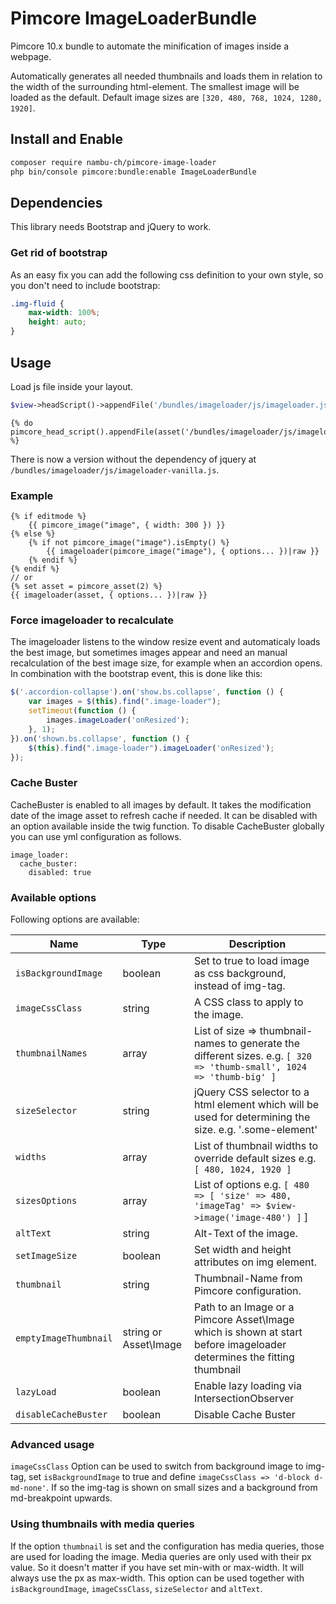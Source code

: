 # Pimcore ImageLoaderBundle

Pimcore 10.x bundle to automate the minification of images inside a webpage.

Automatically generates all needed thumbnails and loads them in relation to the width of the surrounding html-element. The smallest image will be loaded as the default. Default image sizes are ```[320, 480, 768, 1024, 1280, 1920]```.

## Install and Enable

```bash
composer require nambu-ch/pimcore-image-loader
php bin/console pimcore:bundle:enable ImageLoaderBundle
```

## Dependencies
This library needs Bootstrap and jQuery to work.

### Get rid of bootstrap
As an easy fix you can add the following css definition to your own style, so you don't need to include bootstrap:

```css
.img-fluid {
    max-width: 100%;
    height: auto;
}
```

## Usage

Load js file inside your layout.

```php
$view->headScript()->appendFile('/bundles/imageloader/js/imageloader.js');
```

```twig
{% do pimcore_head_script().appendFile(asset('/bundles/imageloader/js/imageloader.js')) %}
```

There is now a version without the dependency of jquery at ``/bundles/imageloader/js/imageloader-vanilla.js``.

### Example

```twig
{% if editmode %}
    {{ pimcore_image("image", { width: 300 }) }}
{% else %}
    {% if not pimcore_image("image").isEmpty() %}
        {{ imageloader(pimcore_image("image"), { options... })|raw }}
    {% endif %}
{% endif %}
// or
{% set asset = pimcore_asset(2) %}
{{ imageloader(asset, { options... })|raw }}
```

### Force imageloader to recalculate

The imageloader listens to the window resize event and automaticaly loads the best image, but sometimes images appear and need an manual recalculation of the best image size, for example when an accordion opens. In combination with the bootstrap event, this is done like this:

```js
$('.accordion-collapse').on('show.bs.collapse', function () {
    var images = $(this).find(".image-loader");
    setTimeout(function () {
        images.imageLoader('onResized');
    }, 1);
}).on('shown.bs.collapse', function () {
    $(this).find(".image-loader").imageLoader('onResized');
});
```

### Cache Buster

CacheBuster is enabled to all images by default. It takes the modification date of the image asset to refresh cache if needed.
It can be disabled with an option available inside the twig function. To disable CacheBuster globally you can use yml configuration as follows.

```
image_loader:
  cache_buster:
    disabled: true
```

### Available options

Following options are available:

| Name                  | Type                   | Description                                                                                                               |
|-----------------------|------------------------|---------------------------------------------------------------------------------------------------------------------------|
| `isBackgroundImage`   | boolean                | Set to true to load image as css background, instead of img-tag.                                                          |
| `imageCssClass`       | string                 | A CSS class to apply to the image.                                                                                        |
| `thumbnailNames`      | array                  | List of size => thumbnail-names to generate the different sizes. e.g. ```[ 320 => 'thumb-small', 1024 => 'thumb-big' ]``` |
| `sizeSelector`        | string                 | jQuery CSS selector to a html element which will be used for determining the size. e.g. '.some-element'                   |
| `widths`              | array                  | List of thumbnail widths to override default sizes e.g. ```[ 480, 1024, 1920 ]```                                         |
| `sizesOptions`        | array                  | List of options e.g. ```[ 480 => [ 'size' => 480, 'imageTag' => $view->image('image-480') ]``` ]                          |
| `altText`             | string                 | Alt-Text of the image.                                                                                                    |
| `setImageSize`        | boolean                | Set width and height attributes on img element.                                                                           |
| `thumbnail`           | string                 | Thumbnail-Name from Pimcore configuration.                                                                                |
| `emptyImageThumbnail` | string or Asset\Image  | Path to an Image or a Pimcore Asset\Image which is shown at start before imageloader determines the fitting thumbnail     |
| `lazyLoad`            | boolean                | Enable lazy loading via IntersectionObserver                                                                              |
| `disableCacheBuster`  | boolean                | Disable Cache Buster                                                                                                      |

### Advanced usage

```imageCssClass``` Option can be used to switch from background image to img-tag, set ```isBackgroundImage``` to true and define
```imageCssClass => 'd-block d-md-none'```. If so the img-tag is shown on small sizes and a background from md-breakpoint upwards.

### Using thumbnails with media queries

If the option `thumbnail` is set and the configuration has media queries, those are used for loading the image. Media queries are only used with their px value. So it doesn't matter if you have set min-with or max-width. It will always use the px as max-width. This option can be used together with `isBackgroundImage`, `imageCssClass`, `sizeSelector` and `altText`.

